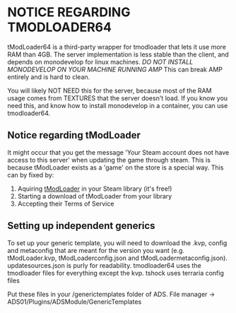 
# NOTICE REGARDING TMODLOADER64

tModLoader64 is a third-party wrapper for tmodloader that lets it use more RAM than 4GB.
The server implementation is less stable than the client, and depends on monodevelop for linux machines.
*DO NOT INSTALL MONODEVELOP ON YOUR MACHINE RUNNING AMP*
This can break AMP entirely and is hard to clean.

You will likely NOT NEED this for the server, because most of the RAM usage comes from TEXTURES that the server doesn't load.
If you know you need this, and know how to install monodevelop in a container, you can use tmodloader64.

## Notice regarding tModLoader

It might occur that you get the message 'Your Steam account does not have access to this server' when updating the game through steam. This is because tModLoader exists as a 'game' on the store is a special way.  This can by fixed by:

1. Aquiring [tModLoader](https://store.steampowered.com/app/1281930/tModLoader/) in your Steam library (it's free!)
2. Starting a download of tModLoader from your library
3. Accepting their Terms of Service

## Setting up independent generics

To set up your generic template, you will need to download the .kvp, config and metaconfig that are meant for the version you want (e.g. tModLoader.kvp, tModLoaderconfig.json and tModLoadermetaconfig.json).
updatesources.json is purly for readability.
tmodloader64 uses the tmodloader files for everything except the kvp.
tshock uses terraria config files

Put these files in your /generictemplates folder of ADS. File manager -> ADS01/Plugins/ADSModule/GenericTemplates
